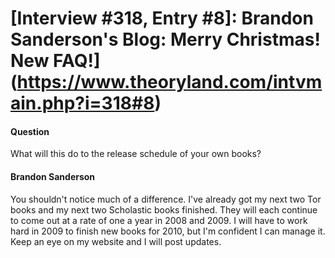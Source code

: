 # [Interview #318, Entry #8]: Brandon Sanderson's Blog: Merry Christmas! New FAQ!](https://www.theoryland.com/intvmain.php?i=318#8)

#### Question

What will this do to the release schedule of your own books?

#### Brandon Sanderson

You shouldn't notice much of a difference. I've already got my next two Tor books and my next two Scholastic books finished. They will each continue to come out at a rate of one a year in 2008 and 2009. I will have to work hard in 2009 to finish new books for 2010, but I'm confident I can manage it. Keep an eye on my website and I will post updates.

